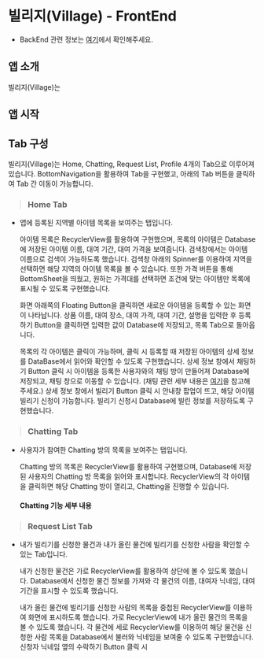 # 빌리지(Village) - FrontEnd
- BackEnd 관련 정보는 [여기](https://github.com/minizzang/madcamp_week2_server)에서 확인해주세요.

## 앱 소개
빌리지(Village)는 

## 앱 시작



## Tab 구성
빌리지(Village)는 Home, Chatting, Request List, Profile 4개의 Tab으로 이루어져 있습니다. BottomNavigation을 활용하여 Tab을 구현했고, 아래의 Tab 버튼을 클릭하여 Tab 간 이동이 가능합니다.
> ### Home Tab
  - 앱에 등록된 지역별 아이템 목록을 보여주는 탭입니다.
    
    
    
    아이템 목록은 RecyclerView를 활용하여 구현했으며, 목록의 아이템은 Database에 저장된 아이템 이름, 대여 기간, 대여 가격을 보여줍니다. 검색창에서는 아이템 이름으로 검색이 가능하도록 했습니다. 검색창 아래의 Spinner를 이용하여 지역을 선택하면 해당 지역의 아이템 목록을 볼 수 있습니다. 또한 가격 버튼을 통해 BottomSheet을 띄웠고, 원하는 가격대를 선택하면 조건에 맞는 아이템만 목록에 표시될 수 있도록 구현했습니다.
    
    
    
    화면 아래쪽의 Floating Button을 클릭하면 새로운 아이템을 등록할 수 있는 화면이 나타납니다. 상품 이름, 대여 장소, 대여 가격, 대여 기간, 설명을 입력한 후 등록하기 Button을 클릭하면 입력한 값이 Database에 저장되고, 목록 Tab으로 돌아옵니다.
    
    
    목록의 각 아이템은 클릭이 가능하며, 클릭 시 등록할 때 저장된 아이템의 상세 정보를 DataBase에서 읽어와 확인할 수 있도록 구현했습니다. 상세 정보 창에서 채팅하기 Button 클릭 시 아이템을 등록한 사용자와의 채팅 방이 만들어져 Database에 저장되고, 채팅 창으로 이동할 수 있습니다. (채팅 관련 세부 내용은 [여기](#chatting)을 참고해주세요.) 상세 정보 창에서 빌리기 Button 클릭 시 안내창 팝업이 뜨고, 해당 아이템 빌리기 신청이 가능합니다. 빌리기 신청시 Database에 빌린 정보를 저장하도록 구현했습니다.
 
 
> ### Chatting Tab
  - 사용자가 참여한 Chatting 방의 목록을 보여주는 탭입니다.
  
  
  
    Chatting 방의 목록은 RecyclerView를 활용하여 구현했으며, Database에 저장된 사용자의 Chatting 방 목록을 읽어와 표시합니다. RecyclerView의 각 아이템을 클릭하면 해당 Chatting 방이 열리고, Chatting을 진행할 수 있습니다. 

     #### Chatting 기능 세부 내용
     


> ### Request List Tab
  - 내가 빌리기를 신청한 물건과 내가 올린 물건에 빌리기를 신청한 사람을 확인할 수 있는 Tab입니다.
  
  
  
    내가 신청한 물건은 가로 RecyclerView를 활용하여 상단에 볼 수 있도록 했습니다. Database에서 신청한 물건 정보를 가져와 각 물건의 이름, 대여자 닉네임, 대여 기간을 표시할 수 있도록 했습니다.
    
    
    내가 올린 물건에 빌리기를 신청한 사람의 목록을 중첩된 RecyclerView를 이용하여 화면에 표시하도록 했습니다. 가로 RecyclerView에 내가 올린 물건의 목록을 볼 수 있도록 했습니다. 각 물건에 세로 RecyclerView를 이용하여 해당 물건을 신청한 사람 목록을 Database에서 불러와 닉네임을 보여줄 수 있도록 구현했습니다. 신청자 닉네임 옆의 수락하기 Button 클릭 시


